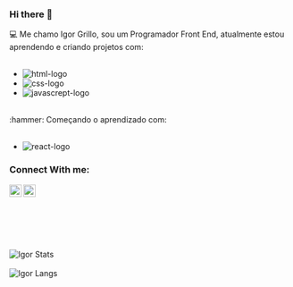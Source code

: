 ### Hi there :wave:

:computer: Me chamo Igor Grillo, sou um Programador Front End, atualmente estou aprendendo e criando projetos com:
<br>
<br>

  -  <img src="https://img.shields.io/badge/HTML5-E34F26?style=for-the-badge&logo=html5&logoColor=white" alt="html-logo">
  -  <img src="https://img.shields.io/badge/CSS3-1572B6?style=for-the-badge&logo=css3&logoColor=white" alt="css-logo">
  - <img src="https://img.shields.io/badge/JavaScript-323330?style=for-the-badge&logo=javascript&logoColor=F7DF1E" alt="javascrept-logo">
<br>
:hammer: Começando o aprendizado com:
<br>
<br>

   - <img src="https://img.shields.io/badge/React-20232A?style=for-the-badge&logo=react&logoColor=61DAFB" alt="react-logo">

   ### Connect With me:
  <p>
  
  <a href="https://instagram.com/itcgrillo">
    <img src="https://cdn.jsdelivr.net/npm/simple-icons@3.13.0/icons/instagram.svg" align="left" width="22px" alt="logo-instagram"/>
  <a/>
    <a href="https://www.linkedin.com/in/igor-grillo-857831109/">
    <img src="https://cdn.jsdelivr.net/npm/simple-icons@3.13.0/icons/linkedin.svg" align="left" width="22px" alt="logo-linkedin"/>
  <a/>
  </p>
  <br>
  <br> 
  <br>
  <br>
  <br>
  <br>

  ![Igor Stats](https://github-readme-stats.vercel.app/api?username=itcgrillo&show_icons=true&theme=transparent)
<br>
<br>
![Igor Langs](https://github-readme-stats.vercel.app/api/top-langs/?username=itcgrillo&layout=compact)



   
